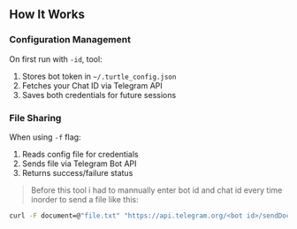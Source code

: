 ## How It Works
### Configuration Management
On first run with `-id`, tool:
1. Stores bot token in `~/.turtle_config.json`
2. Fetches your Chat ID via Telegram API
3. Saves both credentials for future sessions

### File Sharing
When using `-f` flag:
1. Reads config file for credentials
2. Sends file via Telegram Bot API
3. Returns success/failure status

> Before this tool i had to mannually enter bot id and chat id every time inorder to send a file like this:
```bash
curl -F document=@"file.txt" "https://api.telegram.org/<bot id>/sendDocument?chat_id=534950675"
```
